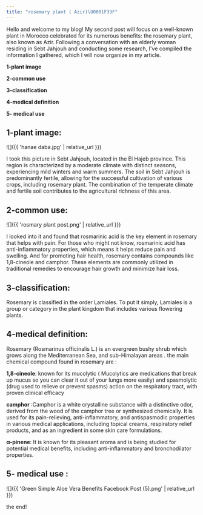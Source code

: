 ```yaml
---
title: "rosemary plant ( Azir)\U0001F33F"
---
```


Hello and welcome to my blog! My second post will focus on a well-known plant in Morocco celebrated for its numerous benefits: the rosemary plant, also known as Azir. Following a conversation with an elderly woman residing in Sebt Jahjouh and conducting some research, I've compiled the information I gathered, which I will now organize in my article.

**1-plant image**

**2-common use**

**3-classification**

**4-medical definition**

**5- medical use**
	 
## 1-plant image:

![]({{ 'hanae daba.jpg' | relative_url }})


 I took this picture in Sebt Jahjouh, located in the El Hajeb province. This region is characterized by a moderate climate with distinct seasons, experiencing mild winters and warm summers. The soil in Sebt Jahjouh is predominantly fertile, allowing for the successful cultivation of various crops, including  rosemary  plant. The combination of the temperate climate and fertile soil contributes to the agricultural richness of this area.
 
 
##  2-common use:

![]({{ 'rosmary plant post.png' | relative_url }})

 
 I looked into it and found that rosmarinic acid is the key element in rosemary that helps with pain. For those who might not know, rosmarinic acid has anti-inflammatory properties, which means it helps reduce pain and swelling.
 And for  promoting hair health, rosemary contains compounds like 1,8-cineole and camphor. These elements are commonly utilized in traditional remedies to encourage hair growth and minimize hair loss.
 
##  3-classification:
Rosemary is classified in the order Lamiales. To put it simply, Lamiales is a group or category in the plant kingdom that includes various flowering plants.

## 4-medical definition:
  Rosemary (Rosmarinus officinalis L.) is an evergreen bushy shrub which grows along the Mediterranean Sea, and sub-Himalayan areas . 
the main chemical compound found in rosemary are : 

**1,8-cineole**: known for its mucolytic ( Mucolytics are medications that break up mucus so you can clear it out of your lungs more easily) and spasmolytic (drug used to relieve or prevent spasms) action on the respiratory tract, with proven clinical efficacy

**camphor** :Camphor is a white crystalline substance with a distinctive odor, derived from the wood of the camphor tree or synthesized chemically. It is used for its pain-relieving, anti-inflammatory, and antispasmodic properties in various medical applications, including topical creams, respiratory relief products, and as an ingredient in some skin care formulations.

**α-pinene**: It is known for its pleasant aroma and is being studied for potential medical benefits, including anti-inflammatory and bronchodilator properties.

## 5- medical use :

![]({{ 'Green Simple Aloe Vera Benefits Facebook Post (5).png' | relative_url }})

  
	
the end!
